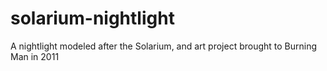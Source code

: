 # solarium-nightlight
A nightlight modeled after the Solarium, and art project brought to Burning Man in 2011

